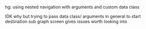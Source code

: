 hg: using nested navigation with arguments and custom data class

IDK why but trying to pass data class/ arguments in general to start destination sub graph screen gives issues worth looking into 
